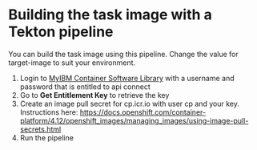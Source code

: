 # Building the task image with a Tekton pipeline

You can build the task image using this pipeline. Change the value for target-image to suit your environment.

1. Login to [MyIBM Container Software Library](https://myibm.ibm.com/products-services/containerlibrary) with a username and password that is entitled to api connect
2. Go to **Get Entitlement Key** to retrieve the key
3. Create an image pull secret for cp.icr.io with user cp and your key. Instructions here: https://docs.openshift.com/container-platform/4.12/openshift_images/managing_images/using-image-pull-secrets.html 
4. Run the pipeline


